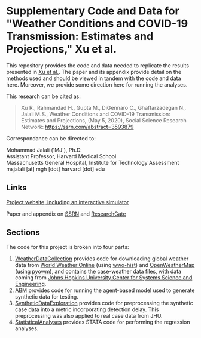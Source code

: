 # Supplementary Code and Data for "Weather Conditions and COVID-19 Transmission: Estimates and Projections," Xu et al.

This repository provides the code and data needed to replicate the results presented in [Xu et al.](https://ssrn.com/abstract=3593879). The paper and its appendix provide detail on the methods used and should be viewed in tandem with the code and data here. Moreover, we provide some direction here for running the analyses.

This research can be cited as:
>Xu R.,  Rahmandad H., Gupta M., DiGennaro C., Ghaffarzadegan N., Jalali M.S., Weather Conditions and COVID-19 Transmission: Estimates and Projections, (May 5, 2020), Social Science Research Network: https://ssrn.com/abstract=3593879

Correspondance can be directed to:

Mohammad Jalali ('MJ'), Ph.D.<br/>
Assistant Professor, Harvard Medical School<br/>
Massachusetts General Hospital, Institute for Technology Assessment<br/>
msjalali \[at] mgh \[dot] harvard \[dot] edu


## Links
[Project website, including an interactive simulator](https://projects.iq.harvard.edu/covid19)

Paper and appendix on [SSRN](https://papers.ssrn.com/sol3/papers.cfm?abstract_id=3593879) and [ResearchGate](https://www.researchgate.net/publication/341165460_Weather_Conditions_and_COVID-19_Transmission_Estimates_and_Projections) 

## Sections
The code for this project is broken into four parts:
1. [WeatherDataCollection](WeatherDataCollection) provides code for downloading global weather data from [World Weather Online](https://www.worldweatheronline.com/) (using [wwo-hist](https://github.com/ekapope/WorldWeatherOnline)) and [OpenWeatherMap](https://openweathermap.org/) (using [pyowm](https://github.com/csparpa/pyowm)), and contains the case-weather data files, with data coming from [Johns Hopkins University Center for Systems Science and Engineering](https://github.com/CSSEGISandData/COVID-19).
2. [ABM](ABM) provides code for running the agent-based model used to generate synthetic data for testing.
3. [SyntheticDataExploration](SyntheticDataExploration) provides code for preprocessing the synthetic case data into a metric incorporating detection delay. This preprocessing was also applied to real case data from JHU.
4. [StatisticalAnalyses](StatisticalAnalyses) provides STATA code for performing the regression analyses.
